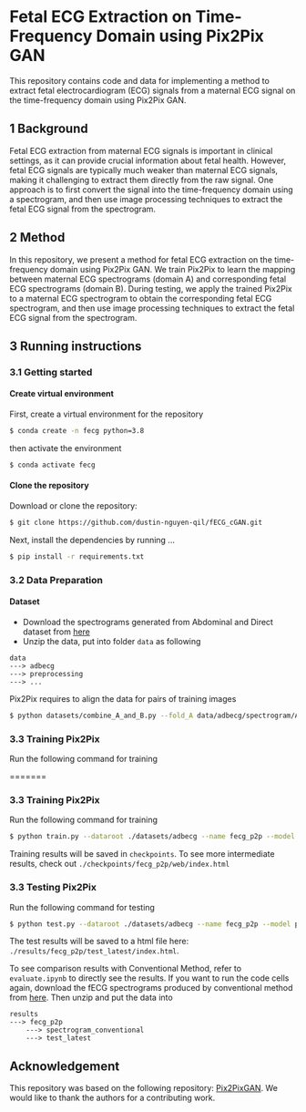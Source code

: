 # Fetal ECG Extraction on Time-Frequency Domain using Pix2Pix GAN

This repository contains code and data for implementing a method to extract fetal electrocardiogram (ECG) signals from a maternal ECG signal on the time-frequency domain using Pix2Pix GAN.

## 1 Background

Fetal ECG extraction from maternal ECG signals is important in clinical settings, as it can provide crucial information about fetal health. However, fetal ECG signals are typically much weaker than maternal ECG signals, making it challenging to extract them directly from the raw signal. One approach is to first convert the signal into the time-frequency domain using a spectrogram, and then use image processing techniques to extract the fetal ECG signal from the spectrogram.

## 2 Method

In this repository, we present a method for fetal ECG extraction on the time-frequency domain using Pix2Pix GAN. We train Pix2Pix to learn the mapping between maternal ECG spectrograms (domain A) and corresponding fetal ECG spectrograms (domain B). During testing, we apply the trained Pix2Pix to a maternal ECG spectrogram to obtain the corresponding fetal ECG spectrogram, and then use image processing techniques to extract the fetal ECG signal from the spectrogram.

## 3 Running instructions

### 3.1 Getting started

#### Create virtual environment

First, create a virtual environment for the repository
```bash
$ conda create -n fecg python=3.8
```
then activate the environment 
```bash
$ conda activate fecg
```


#### Clone the repository

Download or clone the repository:

```bash
$ git clone https://github.com/dustin-nguyen-qil/fECG_cGAN.git
```
Next, install the dependencies by running
...
```bash
$ pip install -r requirements.txt
```

### 3.2 Data Preparation

#### Dataset 
- Download the spectrograms generated from Abdominal and Direct dataset from [here](https://uofh-my.sharepoint.com/:u:/g/personal/dnguy222_cougarnet_uh_edu/EftKBDNDgtlCmx4PClYJcogB42zOuQZOmCdeH9F2rOd_Ug?e=wgu81y)
- Unzip the data, put into folder `data` as following
```
data
---> adbecg
---> preprocessing
---> ...
```

Pix2Pix requires to align the data for pairs of training images 
```bash
$ python datasets/combine_A_and_B.py --fold_A data/adbecg/spectrogram/A --fold_B data/adbecg/spectrogram/A --fold_AB datasets/adbecg
```

### 3.3 Training Pix2Pix

Run the following command for training

=======

### 3.3 Training Pix2Pix

Run the following command for training

```bash
$ python train.py --dataroot ./datasets/adbecg --name fecg_p2p --model pix2pix --direction AtoB
```

Training results will be saved in `checkpoints`. To see more intermediate results, check out `./checkpoints/fecg_p2p/web/index.html`

### 3.3 Testing Pix2Pix

Run the following command for testing

```bash
$ python test.py --dataroot ./datasets/adbecg --name fecg_p2p --model pix2pix --direction AtoB
```

The test results will be saved to a html file here: `./results/fecg_p2p/test_latest/index.html`.

To see comparison results with Conventional Method, refer to `evaluate.ipynb` to directly see the results.
If you want to run the code cells again, download the fECG spectrograms produced by conventional method from [here](https://uofh-my.sharepoint.com/:u:/g/personal/dnguy222_cougarnet_uh_edu/EQ2o2injDp9BjFag7zLFeoMB76fMKRBU3bFRsY85vkhi-Q?e=2A3MeZ). Then unzip and put the data into

```
results
---> fecg_p2p
    ---> spectrogram_conventional
    ---> test_latest
```

## Acknowledgement

This repository was based on the following repository: [Pix2PixGAN](https://github.com/junyanz/pytorch-CycleGAN-and-pix2pix). We would like to thank the authors for a contributing work.

